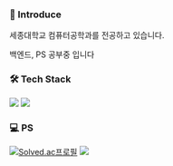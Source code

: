 


<!--
**solyrion/solyrion** is a ✨ _special_ ✨ repository because its `README.md` (this file) appears on your GitHub profile.

Here are some ideas to get you started:

- 🔭 I’m currently working on ...
- 🌱 I’m currently learning ...
- 👯 I’m looking to collaborate on ...
- 🤔 I’m looking for help with ...
- 💬 Ask me about ...
- 📫 How to reach me: ...
- 😄 Pronouns: ...
- ⚡ Fun fact: ...
-->
### 👋 Introduce
세종대학교 컴퓨터공학과를 전공하고 있습니다.

백엔드, PS 공부중 입니다

### 🛠 Tech Stack
<img src="https://img.shields.io/badge/Python-3776AB?style=flat-square&logo=python&logoColor=white"/> <img src="https://img.shields.io/badge/Django-092E20?style=flat-square&logo=django&logoColor=white"/>

### :computer: PS
[![Solved.ac프로필](http://mazassumnida.wtf/api/v2/generate_badge?boj=ert1015)](https://solved.ac/ert1015)
<img src="http://mazandi.herokuapp.com/api?handle={ert1015}&theme=warm"/>








